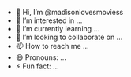 - 👋 Hi, I’m @madisonlovesmoviess
- 👀 I’m interested in ...
- 🌱 I’m currently learning ...
- 💞️ I’m looking to collaborate on ...
- 📫 How to reach me ...
- 😄 Pronouns: ...
- ⚡ Fun fact: ...

<!---
madisonlovesmoviess/madisonlovesmoviess is a ✨ special ✨ repository because its `README.md` (this file) appears on your GitHub profile.
You can click the Preview link to take a look at your changes.
--->
